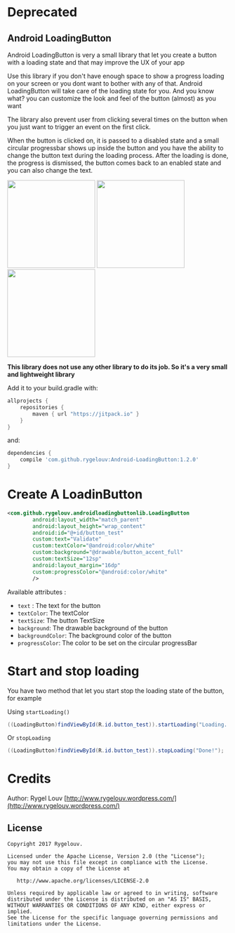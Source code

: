 # Deprecated

## Android LoadingButton

Android LoadingButton is very a small library that let you create a button with a loading state
and that may improve the UX of your app

Use this library if you don't have enough space to show a progress loading on your screen
or you dont want to bother with any of that. Android LoadingButton will take care of the 
loading state for you. And you know what? you can customize the look and feel of the button (almost) as you want

The library also prevent user from clicking several times on the button when you just want 
to trigger an event on the first click.

When the button is clicked on, it is passed to a disabled state and a small circular progressbar shows up inside the button
and you have the ability to change the button text during the loading process.
After the loading is done, the progress is dismissed, the button comes back to an enabled state
and you can also change the text.

<img src="https://github.com/Rygelouv/Android-LoadingButton/blob/master/Screenshot_1506072936.png" width="200"> <img src="https://github.com/Rygelouv/Android-LoadingButton/blob/master/Screenshot_1506014029.png" width="200"> <img src="https://github.com/Rygelouv/Android-LoadingButton/blob/master/Screenshot_1506014020.png" width="200">


**This library does not use any other library to do its job. So it's a very small and lightweight library**

Add it to your build.gradle with:
```gradle
allprojects {
    repositories {
        maven { url "https://jitpack.io" }
    }
}
```
and:

```gradle
dependencies {
    compile 'com.github.rygelouv:Android-LoadingButton:1.2.0'
}
```

# Create A LoadinButton

```xml
<com.github.rygelouv.androidloadingbuttonlib.LoadingButton
        android:layout_width="match_parent"
        android:layout_height="wrap_content"
        android:id="@+id/button_test"
        custom:text="Validate"
        custom:textColor="@android:color/white"
        custom:background="@drawable/button_accent_full"
        custom:textSize="12sp"
        android:layout_margin="16dp"
        custom:progressColor="@android:color/white"
        />
````

Available attributes :
- `text` : The text for the button
- `textColor`: The textColor
- `textSize`: The button TextSize
- `background`: The drawable background of the button
- `backgroundColor`: The background color of the button
- `progressColor`: The color to be set on the circular progressBar

# Start and stop loading

You have two method that let you start stop the loading state of the button, for example

Using `startLoading()`

```java
((LoadingButton)findViewById(R.id.button_test)).startLoading("Loading...");
```

Or `stopLoading`

```java
((LoadingButton)findViewById(R.id.button_test)).stopLoading("Done!");
```

# Credits

Author: Rygel Louv [http://www.rygelouv.wordpress.com/](http://www.rygelouv.wordpress.com/)


License
--------

    Copyright 2017 Rygelouv.

    Licensed under the Apache License, Version 2.0 (the "License");
    you may not use this file except in compliance with the License.
    You may obtain a copy of the License at

       http://www.apache.org/licenses/LICENSE-2.0

    Unless required by applicable law or agreed to in writing, software
    distributed under the License is distributed on an "AS IS" BASIS,
    WITHOUT WARRANTIES OR CONDITIONS OF ANY KIND, either express or implied.
    See the License for the specific language governing permissions and
    limitations under the License.
